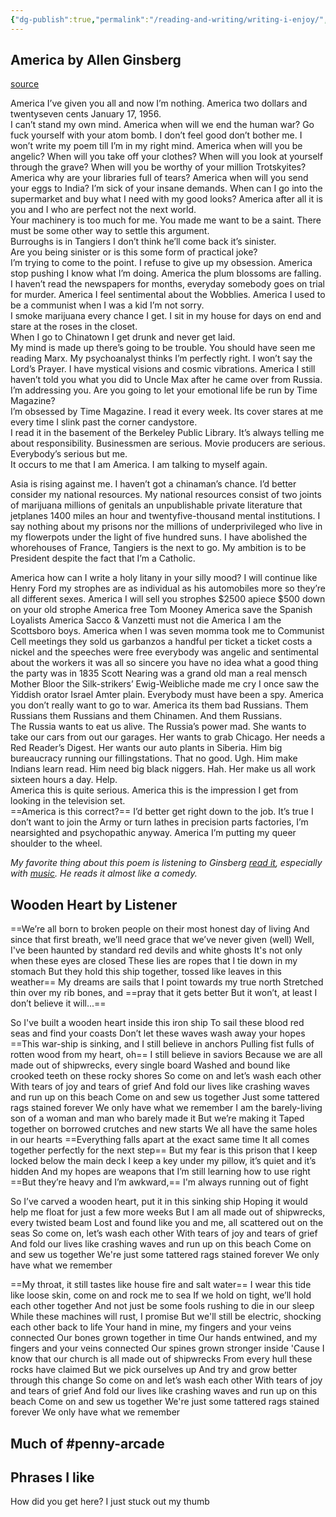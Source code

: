 ```yaml
---
{"dg-publish":true,"permalink":"/reading-and-writing/writing-i-enjoy/","tags":["writing","reading"],"noteIcon":1}
---
```



## America by Allen Ginsberg
[source](https://www.poetryfoundation.org/poems/49305/america-56d22b41f119f)

America I’ve given you all and now I’m nothing.
America two dollars and twentyseven cents January 17, 1956.   
I can’t stand my own mind.
America when will we end the human war?
Go fuck yourself with your atom bomb.
I don’t feel good don’t bother me.
I won’t write my poem till I’m in my right mind.
America when will you be angelic?
When will you take off your clothes?
When will you look at yourself through the grave?
When will you be worthy of your million Trotskyites?
America why are your libraries full of tears?
America when will you send your eggs to India?
I’m sick of your insane demands.
When can I go into the supermarket and buy what I need with my good looks?
America after all it is you and I who are perfect not the next world.   
Your machinery is too much for me.
You made me want to be a saint.
There must be some other way to settle this argument.   
Burroughs is in Tangiers I don’t think he’ll come back it’s sinister.   
Are you being sinister or is this some form of practical joke?   
I’m trying to come to the point.
I refuse to give up my obsession.
America stop pushing I know what I’m doing.
America the plum blossoms are falling.
I haven’t read the newspapers for months, everyday somebody goes on trial for murder.
America I feel sentimental about the Wobblies.
America I used to be a communist when I was a kid I’m not sorry.   
I smoke marijuana every chance I get.
I sit in my house for days on end and stare at the roses in the closet.   
When I go to Chinatown I get drunk and never get laid.   
My mind is made up there’s going to be trouble.
You should have seen me reading Marx.
My psychoanalyst thinks I’m perfectly right.
I won’t say the Lord’s Prayer.
I have mystical visions and cosmic vibrations.
America I still haven’t told you what you did to Uncle Max after he came over from Russia.
I’m addressing you.
Are you going to let your emotional life be run by Time Magazine?   
I’m obsessed by Time Magazine.
I read it every week.
Its cover stares at me every time I slink past the corner candystore.   
I read it in the basement of the Berkeley Public Library.
It’s always telling me about responsibility. Businessmen are serious. Movie producers are serious. Everybody’s serious but me.   
It occurs to me that I am America.
I am talking to myself again.

Asia is rising against me.
I haven’t got a chinaman’s chance.
I’d better consider my national resources.
My national resources consist of two joints of marijuana millions of genitals an unpublishable private literature that jetplanes 1400 miles an hour and twentyfive-thousand mental institutions.
I say nothing about my prisons nor the millions of underprivileged who live in my flowerpots under the light of five hundred suns.
I have abolished the whorehouses of France, Tangiers is the next to go.
My ambition is to be President despite the fact that I’m a Catholic.

America how can I write a holy litany in your silly mood?
I will continue like Henry Ford my strophes are as individual as his automobiles more so they’re all different sexes.
America I will sell you strophes $2500 apiece $500 down on your old strophe
America free Tom Mooney
America save the Spanish Loyalists
America Sacco & Vanzetti must not die
America I am the Scottsboro boys.
America when I was seven momma took me to Communist Cell meetings they sold us garbanzos a handful per ticket a ticket costs a nickel and the speeches were free everybody was angelic and sentimental about the workers it was all so sincere you have no idea what a good thing the party was in 1835 Scott Nearing was a grand old man a real mensch Mother Bloor the Silk-strikers’ Ewig-Weibliche made me cry I once saw the Yiddish orator Israel Amter plain. Everybody must have been a spy.
America you don’t really want to go to war.
America its them bad Russians.
Them Russians them Russians and them Chinamen. And them Russians.   
The Russia wants to eat us alive. The Russia’s power mad. She wants to take our cars from out our garages.
Her wants to grab Chicago. Her needs a Red Reader’s Digest. Her wants our auto plants in Siberia. Him big bureaucracy running our fillingstations.
That no good. Ugh. Him make Indians learn read. Him need big black niggers. Hah. Her make us all work sixteen hours a day. Help.   
America this is quite serious.
America this is the impression I get from looking in the television set.   
==America is this correct?==
I’d better get right down to the job.
It’s true I don’t want to join the Army or turn lathes in precision parts factories, I’m nearsighted and psychopathic anyway.
America I’m putting my queer shoulder to the wheel.

*My favorite thing about this poem is listening to Ginsberg [read it](https://www.youtube.com/watch?v=Orar-V3y5Sk), especially with [music](https://www.youtube.com/watch?v=aZQ1F45j8Vc). He reads it almost like a comedy.*


## Wooden Heart by Listener

==We’re all born to broken people on their most honest day of living
And since that first breath, we’ll need grace that we’ve never given (well)
Well, I've been haunted by standard red devils and white ghosts
It's not only when these eyes are closed
These lies are ropes that I tie down in my stomach
But they hold this ship together, tossed like leaves in this weather==
My dreams are sails that I point towards my true north
Stretched thin over my rib bones, and ==pray that it gets better
But it won’t, at least I don’t believe it will...==

So I've built a wooden heart inside this iron ship
To sail these blood red seas and find your coasts
Don’t let these waves wash away your hopes
==This war-ship is sinking, and I still believe in anchors
Pulling fist fulls of rotten wood from my heart, oh==
I still believe in saviors
Because we are all made out of shipwrecks, every single board
Washed and bound like crooked teeth on these rocky shores
So come on and let’s wash each other
With tears of joy and tears of grief
And fold our lives like crashing waves and run up on this beach
Come on and sew us together
Just some tattered rags stained forever
We only have what we remember
I am the barely-living son of a woman and man who barely made it
But we’re making it
Taped together on borrowed crutches and new starts
We all have the same holes in our hearts
==Everything falls apart at the exact same time
It all comes together perfectly for the next step==
But my fear is this prison that I keep locked below the main deck
I keep a key under my pillow, it’s quiet and it’s hidden
And my hopes are weapons that I’m still learning how to use right
==But they’re heavy and I’m awkward,== I'm always running out of fight

So I’ve carved a wooden heart, put it in this sinking ship
Hoping it would help me float for just a few more weeks
But I am all made out of shipwrecks, every twisted beam
Lost and found like you and me, all scattered out on the seas
So come on, let’s wash each other
With tears of joy and tears of grief
And fold our lives like crashing waves and run up on this beach
Come on and sew us together
We're just some tattered rags stained forever
We only have what we remember

==My throat, it still tastes like house fire and salt water==
I wear this tide like loose skin, come on and rock me to sea
If we hold on tight, we’ll hold each other together
And not just be some fools rushing to die in our sleep
While these machines will rust, I promise
But we'll still be electric, shocking each other back to life
Your hand in mine, my fingers and your veins connected
Our bones grown together in time
Our hands entwined, and my fingers and your veins connected
Our spines grown stronger inside
'Cause I know that our church is all made out of shipwrecks
From every hull these rocks have claimed
But we pick ourselves up
And try and grow better through this change
So come on and let’s wash each other
With tears of joy and tears of grief
And fold our lives like crashing waves and run up on this beach
Come on and sew us together
We're just some tattered rags stained forever
We only have what we remember

## Much of #penny-arcade


## Phrases I like 

How did you get here?
I just stuck out my thumb

